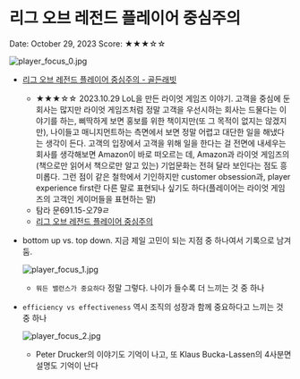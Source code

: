 # 리그 오브 레전드 플레이어 중심주의

Date: October 29, 2023
Score: ★★★☆☆

![player_focus_0.jpg](%E1%84%85%E1%85%B5%E1%84%80%E1%85%B3%20%E1%84%8B%E1%85%A9%E1%84%87%E1%85%B3%20%E1%84%85%E1%85%A6%E1%84%8C%E1%85%A5%E1%86%AB%E1%84%83%E1%85%B3%20%E1%84%91%E1%85%B3%E1%86%AF%E1%84%85%E1%85%A6%E1%84%8B%E1%85%B5%E1%84%8B%E1%85%A5%20%E1%84%8C%E1%85%AE%E1%86%BC%E1%84%89%E1%85%B5%E1%86%B7%E1%84%8C%E1%85%AE%E1%84%8B%E1%85%B4%2013b7422062014622bc963a85fbe6d103/2023._10._29._-_0_(1).jpg)

- [리그 오브 레전드 플레이어 중심주의 - 골든래빗](https://goldenrabbit.co.kr/product/lol_playerfocus/)
    - ★★★☆☆ 2023.10.29 LoL을 만든 라이엇 게임즈 이야기. 고객을 중심에 둔 회사는 많지만 라이엇 게임즈처럼 정말 고객을 우선시하는 회사는 드물다는 이야기를 하는, 삐딱하게 보면 홍보를 위한 책이지만(또 그 목적이 없지는 않겠지만), 나이들고 매니지먼트하는 측면에서 보면 정말 어렵고 대단한 일을 해냈다는 생각이 든다. 고객의 입장에서 고객을 위해 일을 한다는 걸 전면에 내세우는 회사를 생각해보면 Amazon이 바로 떠오르는 데, Amazon과 라이엇 게임즈의 (책으로만 읽어서 책으로만 알고 있는) 기업문화는 전혀 달라 보인다는 점도 흥미롭다. 그런 점이 같은 철학에서 기인하지만 customer obsession과, player experience first란 다른 말로 표현되나 싶기도 하다(플레이어는 라이엇 게임즈의 고객인 게이머들을 표현하는 말)
    - 탐라 문691.15-오79ㄹ
    - [리그 오브 레전드 플레이어 중심주의](https://jhrogue.blogspot.com/2023/09/blog-post_21.html)
- bottom up vs. top down. 지금 제일 고민이 되는 지점 중 하나여서 기록으로 남겨둠.
    
    ![player_focus_1.jpg](%E1%84%85%E1%85%B5%E1%84%80%E1%85%B3%20%E1%84%8B%E1%85%A9%E1%84%87%E1%85%B3%20%E1%84%85%E1%85%A6%E1%84%8C%E1%85%A5%E1%86%AB%E1%84%83%E1%85%B3%20%E1%84%91%E1%85%B3%E1%86%AF%E1%84%85%E1%85%A6%E1%84%8B%E1%85%B5%E1%84%8B%E1%85%A5%20%E1%84%8C%E1%85%AE%E1%86%BC%E1%84%89%E1%85%B5%E1%86%B7%E1%84%8C%E1%85%AE%E1%84%8B%E1%85%B4%2013b7422062014622bc963a85fbe6d103/2023._10._29._-_1_(1).jpg)
    
    - `뭐든 밸런스가 중요하다` 정말 그렇다. 나이가 들수록 더 느끼는 것 중 하나
- `efficiency vs effectiveness` 역시 조직의 성장과 함께 중요하다고 느끼는 것 중 하나
    
    ![player_focus_2.jpg](%E1%84%85%E1%85%B5%E1%84%80%E1%85%B3%20%E1%84%8B%E1%85%A9%E1%84%87%E1%85%B3%20%E1%84%85%E1%85%A6%E1%84%8C%E1%85%A5%E1%86%AB%E1%84%83%E1%85%B3%20%E1%84%91%E1%85%B3%E1%86%AF%E1%84%85%E1%85%A6%E1%84%8B%E1%85%B5%E1%84%8B%E1%85%A5%20%E1%84%8C%E1%85%AE%E1%86%BC%E1%84%89%E1%85%B5%E1%86%B7%E1%84%8C%E1%85%AE%E1%84%8B%E1%85%B4%2013b7422062014622bc963a85fbe6d103/2023._10._29._-_2_(1).jpg)
    
    - Peter Drucker의 이야기도 기억이 나고, 또 Klaus Bucka-Lassen의 4사분면 설명도 기억이 난다
